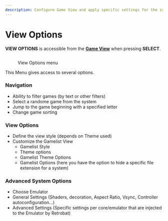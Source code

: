 ```yaml
---
description: Configure Game View and apply specific settings for the system
---
```


# View Options

**VIEW OPTIONS** is accessible from the [**Game View**](system-view-and-game-view.md#game-view) when pressing **SELECT**.

<figure><img src="https://i.imgur.com/3LAdx3p.png" alt=""><figcaption><p>View Options menu</p></figcaption></figure>

This Menu gives access to several options.

### Navigation

* Ability to filter games (by text or other filters)
* Select a randome game from the system
* Jump to the game beginning with a specified letter
* Change game sorting

### View Options

* Define the view style (depends on Theme used)
* Customize the Gamelist View
  * Gamelist Style
  * Theme options
  * Gamelist Theme Options
  * Gamelist Options (here you have the option to hide a specific file extension for a system)

### Advanced System Options

* Choose Emulator
* General Settings (Shaders, decoration, Aspect Ratio, Vsync, Controller autoconfiguration...)
* Advanced Settings (Specific settings per core/emulator that are injected to the Emulator by Retrobat)
